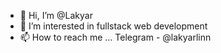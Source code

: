 - 👋 Hi, I’m @Lakyar
- 👀 I’m interested in fullstack web development
- 📫 How to reach me ... Telegram - @lakyarlinn

<!---
Lakyar/Lakyar is a ✨ special ✨ repository because its `README.md` (this file) appears on your GitHub profile.
You can click the Preview link to take a look at your changes.
--->
